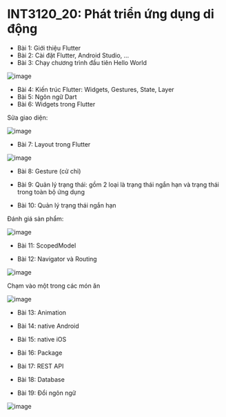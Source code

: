 # INT3120_20: Phát triển ứng dụng di động

- Bài 1: Giới thiệu Flutter
- Bài 2: Cài đặt Flutter, Android Studio, ...
- Bài 3: Chạy chương trình đầu tiên Hello World

![image](https://user-images.githubusercontent.com/63278123/156689753-35e5e174-46cb-4c47-9306-fa0451a892ae.png)

- Bài 4: Kiến trúc Flutter: Widgets, Gestures, State, Layer
- Bài 5: Ngôn ngữ Dart
- Bài 6: Widgets trong Flutter

Sửa giao diện:

![image](https://user-images.githubusercontent.com/63278123/156719378-556d8d36-274a-43c1-92c6-fa7861c02242.png)

- Bài 7: Layout trong Flutter

![image](https://user-images.githubusercontent.com/63278123/157584823-2ec1d95b-ce89-413e-a5ef-9ae585663d7e.png)

- Bài 8: Gesture (cử chỉ)

- Bài 9: Quản lý trạng thái: gồm 2 loại là trạng thái ngắn hạn và trạng thái trong toàn bộ ứng dụng

- Bài 10: Quản lý trạng thái ngắn hạn

Đánh giá sản phẩm:

![image](https://user-images.githubusercontent.com/63278123/157584890-63d790a6-522c-44ca-a4da-f388f8dd2489.png)

- Bài 11: ScopedModel

- Bài 12: Navigator và Routing

![image](https://user-images.githubusercontent.com/63278123/157590038-488bcf83-1d5b-4746-8b54-520987b9d788.png)

Chạm vào một trong các món ăn

![image](https://user-images.githubusercontent.com/63278123/157590088-f356ed7d-5636-46dc-99d7-2675ca8d2920.png)

- Bài 13: Animation

- Bài 14: native Android

- Bài 15: native iOS

- Bài 16: Package

- Bài 17: REST API

- Bài 18: Database

- Bài 19: Đổi ngôn ngữ

![image](https://user-images.githubusercontent.com/63278123/157793543-c6c7391b-06cf-432a-8040-a07d56a5555c.png)



